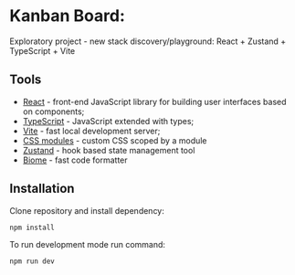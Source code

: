 # Kanban Board:
Exploratory project - new stack discovery/playground: 
React + Zustand + TypeScript + Vite

## Tools

- [React](https://react.dev/) - front-end JavaScript library for building user interfaces based on components;
- [TypeScript](https://www.typescriptlang.org/docs/) - JavaScript extended with types;
- [Vite](https://vitejs.dev/) - fast local development server;
- [CSS modules](https://github.com/css-modules/css-modules) - custom CSS scoped by a module
- [Zustand](https://docs.pmnd.rs/zustand/getting-started/introduction) - hook based state management tool
- [Biome](https://biomejs.dev/) - fast code formatter
  

## Installation

Clone repository and install dependency: 

```
npm install
```

To run development mode run command:

```
npm run dev
```